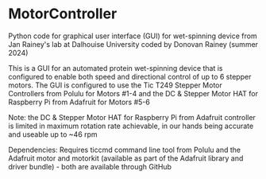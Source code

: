 # MotorController
Python code for graphical user interface (GUI) for wet-spinning device
from Jan Rainey's lab at Dalhouise University coded by Donovan Rainey (summer 2024)

This is a GUI for an automated protein wet-spinning device that is configured to
enable both speed and directional control of up to 6 stepper motors. The GUI
is configured to use the Tic T249 Stepper Motor Controllers from Polulu for Motors #1-4
and the DC & Stepper Motor HAT for Raspberry Pi from Adafruit for Motors #5-6

Note: the DC & Stepper Motor HAT for Raspberry Pi from Adafruit controller is limited in maximum rotation
rate achievable, in our hands being accurate and useable up to ~46 rpm

Dependencies:
Requires ticcmd command line tool from Polulu and the Adafruit motor and motorkit (available as part of
the Adafruit library and driver bundle) - both are available through GitHub
